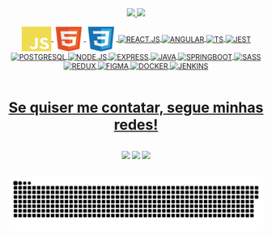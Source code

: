 <div align="center">
  <a href="https://github.com/Eduardo071">
  <img height="180em" src="https://github-readme-stats.vercel.app/api?username=Eduardo071&show_icons=true&theme=tokyonight&include_all_commits=true&count_private=true"/>
  <img height="180em" src="https://github-readme-stats.vercel.app/api/top-langs/?username=Eduardo071&layout=compact&langs_count=6&theme=tokyonight"/>
</div>
<div style="display: inline_block" align="center"><br>
  <img align="center" alt="JS" height="50" width="60" src="https://raw.githubusercontent.com/devicons/devicon/master/icons/javascript/javascript-plain.svg">
  <img align="center" alt="HTML" height="50" width="60" src="https://raw.githubusercontent.com/devicons/devicon/master/icons/html5/html5-original.svg">
  <img align="center" alt="CSS" height="50" width="60" src="https://raw.githubusercontent.com/devicons/devicon/master/icons/css3/css3-original.svg">
  <img align="center" alt="REACT.JS" height="50" width="60" src="https://cdn.jsdelivr.net/gh/devicons/devicon/icons/react/react-original.svg" />
  <img align="center" alt="ANGULAR" height="50" width="60" src="https://cdn.jsdelivr.net/gh/devicons/devicon@latest/icons/angular/angular-original.svg" />
  <img align="center" alt="TS" height="50" width="60" src="https://cdn.jsdelivr.net/gh/devicons/devicon/icons/typescript/typescript-original.svg" />
  <img align="center" alt="JEST" height="50" width="60" src="https://cdn.jsdelivr.net/gh/devicons/devicon/icons/jest/jest-plain.svg" />
  <img align="center" alt="POSTGRESQL" height="50" width="60" src="https://cdn.jsdelivr.net/gh/devicons/devicon/icons/postgresql/postgresql-original.svg" />
  <img align="center" alt="NODE.JS" height="75" width="75" src="https://cdn.jsdelivr.net/gh/devicons/devicon/icons/nodejs/nodejs-original-wordmark.svg" />
  <img align="center" alt="EXPRESS" height="75" width="75" src="https://cdn.jsdelivr.net/gh/devicons/devicon/icons/express/express-original-wordmark.svg" />
  <img align="center" alt="JAVA" height="75" width="75" src="https://cdn.jsdelivr.net/gh/devicons/devicon@latest/icons/java/java-original-wordmark.svg" />
  <img align="center" alt="SPRINGBOOT" height="75" width="75"  src="https://cdn.jsdelivr.net/gh/devicons/devicon@latest/icons/spring/spring-original-wordmark.svg" />
  <img align="center" alt="SASS" height="75" width="75" src="https://cdn.jsdelivr.net/gh/devicons/devicon/icons/sass/sass-original.svg" />
  <img align="center" alt="REDUX" height="50" width="60" src="https://cdn.jsdelivr.net/gh/devicons/devicon/icons/redux/redux-original.svg" /> 
  <img align="center" alt="FIGMA" height="60" width="60" src="https://cdn.jsdelivr.net/gh/devicons/devicon/icons/figma/figma-original.svg" />
  <img align="center" alt="DOCKER" height="60" width="60" src="https://cdn.jsdelivr.net/gh/devicons/devicon@latest/icons/docker/docker-plain-wordmark.svg" />
  <img align="center" alt="JENKINS" height="60" width="60" src="https://cdn.jsdelivr.net/gh/devicons/devicon@latest/icons/jenkins/jenkins-original.svg" />
</div>
 
 <br>
 
  <div align="center">
    <h1>
      Se quiser me contatar, segue minhas redes!
    </h1>
  </div> <br>
 
<div align="center"> 
  <a href="https://instagram.com/dev_eduardoborges" target="_blank"><img src="https://img.shields.io/badge/-Instagram-%23E4405F?style=for-the-badge&logo=instagram&logoColor=white" target="_blank"></a> 
  <a href = "mailto:eduardoborges.0712@gmail.com"><img src="https://img.shields.io/badge/-Gmail-%23333?style=for-the-badge&logo=gmail&logoColor=white" target="_blank"></a>
  <a href="https://www.linkedin.com/in/eduardopereiraborges" target="_blank"><img src="https://img.shields.io/badge/-LinkedIn-%230077B5?style=for-the-badge&logo=linkedin&logoColor=white" target="_blank"></a> <br>
</div> <br>

![Snake Animation](https://github.com/Eduardo071/Eduardo071/blob/output/github-contribution-grid-snake-dark.svg)
